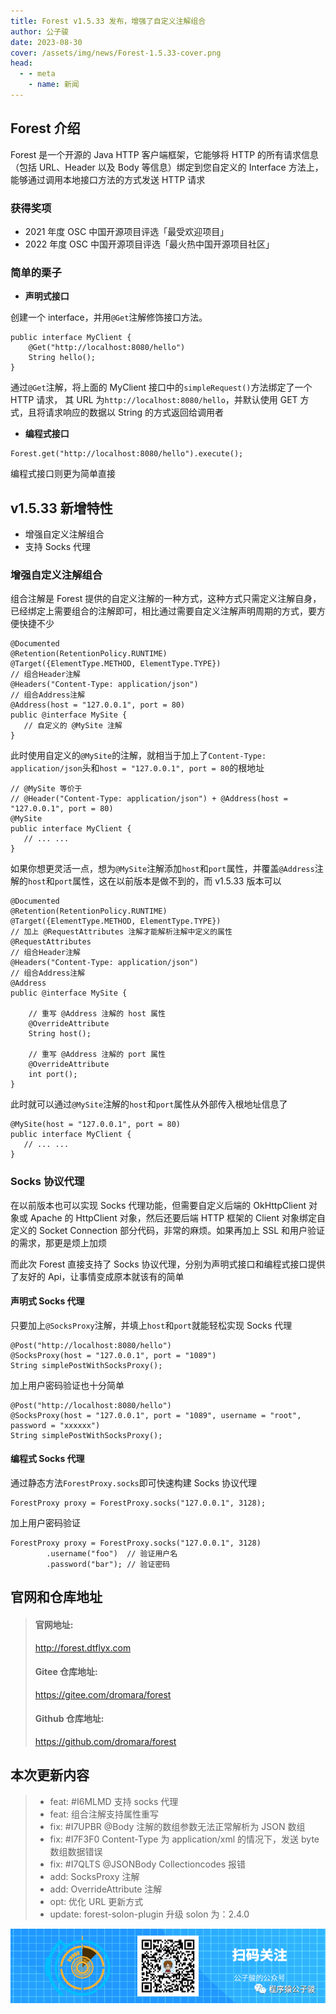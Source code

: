 ```yaml
---
title: Forest v1.5.33 发布，增强了自定义注解组合
author: 公子骏
date: 2023-08-30
cover: /assets/img/news/Forest-1.5.33-cover.png
head:
  - - meta
    - name: 新闻
---
```


## Forest 介绍

Forest 是一个开源的 Java HTTP 客户端框架，它能够将 HTTP 的所有请求信息（包括 URL、Header 以及 Body 等信息）绑定到您自定义的 Interface 方法上，能够通过调用本地接口方法的方式发送 HTTP 请求

### 获得奖项

- 2021 年度 OSC 中国开源项目评选「最受欢迎项目」
- 2022 年度 OSC 中国开源项目评选「最火热中国开源项目社区」

### 简单的栗子

- **声明式接口**

创建一个 interface，并用`@Get`注解修饰接口方法。

```
public interface MyClient {
    @Get("http://localhost:8080/hello")
    String hello();
}
```

通过`@Get`注解，将上面的 MyClient 接口中的`simpleRequest()`方法绑定了一个 HTTP 请求， 其 URL 为`http://localhost:8080/hello`，并默认使用 GET 方式，且将请求响应的数据以 String 的方式返回给调用者

- **编程式接口**

```
Forest.get("http://localhost:8080/hello").execute();
```

编程式接口则更为简单直接

## v1.5.33 新增特性

- 增强自定义注解组合
- 支持 Socks 代理

### 增强自定义注解组合

组合注解是 Forest 提供的自定义注解的一种方式，这种方式只需定义注解自身，已经绑定上需要组合的注解即可，相比通过需要自定义注解声明周期的方式，要方便快捷不少

```
@Documented
@Retention(RetentionPolicy.RUNTIME)
@Target({ElementType.METHOD, ElementType.TYPE})
// 组合Header注解
@Headers("Content-Type: application/json")
// 组合Address注解
@Address(host = "127.0.0.1", port = 80)
public @interface MySite {
   // 自定义的 @MySite 注解
}
```

此时使用自定义的`@MySite`的注解，就相当于加上了`Content-Type: application/json`头和`host = "127.0.0.1", port = 80`的根地址

```
// @MySite 等价于
// @Header("Content-Type: application/json") + @Address(host = "127.0.0.1", port = 80)
@MySite
public interface MyClient {
   // ... ...
}
```

如果你想更灵活一点，想为`@MySite`注解添加`host`和`port`属性，并覆盖`@Address`注解的`host`和`port`属性，这在以前版本是做不到的，而 v1.5.33 版本可以

```
@Documented
@Retention(RetentionPolicy.RUNTIME)
@Target({ElementType.METHOD, ElementType.TYPE})
// 加上 @RequestAttributes 注解才能解析注解中定义的属性
@RequestAttributes
// 组合Header注解
@Headers("Content-Type: application/json")
// 组合Address注解
@Address
public @interface MySite {

    // 重写 @Address 注解的 host 属性
    @OverrideAttribute
    String host();

    // 重写 @Address 注解的 port 属性
    @OverrideAttribute
    int port();
}
```

此时就可以通过`@MySite`注解的`host`和`port`属性从外部传入根地址信息了

```
@MySite(host = "127.0.0.1", port = 80)
public interface MyClient {
   // ... ...
}
```

### Socks 协议代理

在以前版本也可以实现 Socks 代理功能，但需要自定义后端的 OkHttpClient 对象或 Apache 的 HttpClient 对象，然后还要后端 HTTP 框架的 Client 对象绑定自定义的 Socket Connection 部分代码，非常的麻烦。如果再加上 SSL 和用户验证的需求，那更是烦上加烦

而此次 Forest 直接支持了 Socks 协议代理，分别为声明式接口和编程式接口提供了友好的 Api，让事情变成原本就该有的简单

#### 声明式 Socks 代理

只要加上`@SocksProxy`注解，并填上`host`和`port`就能轻松实现 Socks 代理

```
@Post("http://localhost:8080/hello")
@SocksProxy(host = "127.0.0.1", port = "1089")
String simplePostWithSocksProxy();
```

加上用户密码验证也十分简单

```
@Post("http://localhost:8080/hello")
@SocksProxy(host = "127.0.0.1", port = "1089", username = "root", password = "xxxxxx")
String simplePostWithSocksProxy();
```

#### 编程式 Socks 代理

通过静态方法`ForestProxy.socks`即可快速构建 Socks 协议代理

```
ForestProxy proxy = ForestProxy.socks("127.0.0.1", 3128);
```

加上用户密码验证

```
ForestProxy proxy = ForestProxy.socks("127.0.0.1", 3128)
        .username("foo")  // 验证用户名
        .password("bar"); // 验证密码
```

## 官网和仓库地址

> #### 官网地址:
>
> http://forest.dtflyx.com
>
> #### Gitee 仓库地址:
>
> https://gitee.com/dromara/forest
>
> #### Github 仓库地址:
>
> https://github.com/dromara/forest

## 本次更新内容

> - feat: #I6MLMD 支持 socks 代理
> - feat: 组合注解支持属性重写
> - fix: #I7UPBR @Body 注解的数组参数无法正常解析为 JSON 数组
> - fix: #I7F3F0 Content-Type 为 application/xml 的情况下，发送 byte 数组数据错误
> - fix: #I7QLTS @JSONBody Collectioncodes 报错
> - add: SocksProxy 注解
> - add: OverrideAttribute 注解
> - opt: 优化 URL 更新方式
> - update: forest-solon-plugin 升级 solon 为：2.4.0

![](/assets/img/news/Forest-1.5.33-1.png)
